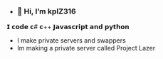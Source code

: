 - ### 👋 Hi, I’m kpIZ316
𝗜 𝗰𝗼𝗱𝗲 𝗰# 𝗰++ 𝗝𝗮𝘃𝗮𝘀𝗰𝗿𝗶𝗽𝘁 𝗮𝗻𝗱 𝗽𝘆𝘁𝗵𝗼𝗻
- I make private servers and swappers
- Im making a private server called Project Lazer

<!---
kpIZ316/kpIZ316 is a ✨ special ✨ repository because its `README.md` (this file) appears on your GitHub profile.
You can click the Preview link to take a look at your changes.
--->


